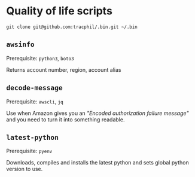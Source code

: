 # Quality of life scripts

```shell
git clone git@github.com:tracphil/.bin.git ~/.bin
```

## `awsinfo`

Prerequisite: `python3`, `boto3`

Returns account number, region, account alias

## `decode-message`

Prerequisite: `awscli`, `jq`

Use when Amazon gives you an _"Encoded authorization failure message"_ and you need to turn it into something readable.

## `latest-python`

Prerequisite: `pyenv`

Downloads, compiles and installs the latest python and sets global python version to use.
